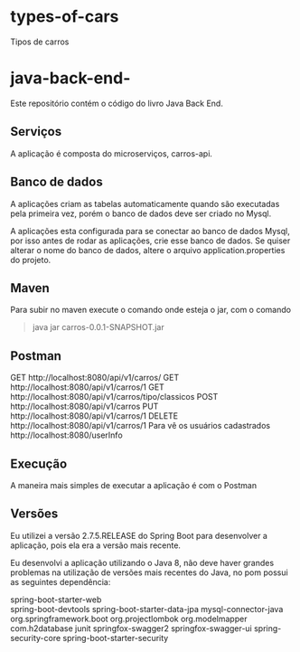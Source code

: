 # types-of-cars
Tipos de carros

# java-back-end-
Este repositório contém o código do livro Java Back End.

## Serviços

A aplicação é composta do microserviços, carros-api.


## Banco de dados

A aplicações criam as tabelas automaticamente quando são executadas pela primeira vez, porém o banco de dados deve ser criado no Mysql.

A aplicações esta configurada para se conectar ao banco de dados Mysql, por isso antes de rodar as aplicações, crie esse banco de dados. 
Se quiser alterar o nome do banco de dados, altere o arquivo application.properties do projeto. 


## Maven
Para subir no maven execute o comando onde esteja o jar,  com o comando
> java jar carros-0.0.1-SNAPSHOT.jar

## Postman
GET http://localhost:8080/api/v1/carros/
GET http://localhost:8080/api/v1/carros/1
GET http://localhost:8080/api/v1/carros/tipo/classicos
POST http://localhost:8080/api/v1/carros
PUT http://localhost:8080/api/v1/carros/1
DELETE http://localhost:8080/api/v1/carros/1
Para vê os usuários cadastrados http://localhost:8080/userInfo

## Execução

A maneira mais simples de executar a aplicação é com o Postman

## Versões

Eu utilizei a versão 2.7.5.RELEASE do Spring Boot para desenvolver a aplicação, 
pois ela era a versão mais recente.

Eu desenvolvi a aplicação utilizando o Java 8, 
não deve haver grandes problemas na utilização de versões mais recentes do Java,
no pom possui as seguintes dependência:

spring-boot-starter-web      
spring-boot-devtools
spring-boot-starter-data-jpa
        mysql-connector-java
org.springframework.boot
org.projectlombok
org.modelmapper
com.h2database
junit
springfox-swagger2
springfox-swagger-ui
spring-security-core
spring-boot-starter-security
